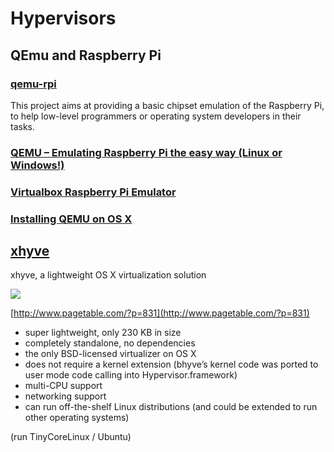 # Hypervisors

## QEmu and Raspberry Pi

### [qemu-rpi](https://github.com/Torlus/qemu-rpi)

This project aims at providing a basic chipset emulation of the Raspberry Pi, to help low-level programmers or operating system developers in their tasks.

### [QEMU – Emulating Raspberry Pi the easy way (Linux or Windows!)](http://xecdesign.com/qemu-emulating-raspberry-pi-the-easy-way/)

### [Virtualbox Raspberry Pi Emulator](http://ediy.com.my/index.php/blog/item/52-virtualbox-raspberry-pi-emulator)

### [Installing QEMU on OS X](https://github.com/psema4/pine/wiki/Installing-QEMU-on-OS-X)



## [xhyve](https://github.com/mist64/xhyve)

xhyve, a lightweight OS X virtualization solution

![](https://github.com/mist64/xhyve/raw/master/xhyve_logo.png)

[http://www.pagetable.com/?p=831](http://www.pagetable.com/?p=831)

- super lightweight, only 230 KB in size
- completely standalone, no dependencies
- the only BSD-licensed virtualizer on OS X
- does not require a kernel extension (bhyve’s kernel code was ported to user mode code calling into Hypervisor.framework)
- multi-CPU support
- networking support
- can run off-the-shelf Linux distributions (and could be extended to run other operating systems)

(run TinyCoreLinux / Ubuntu)